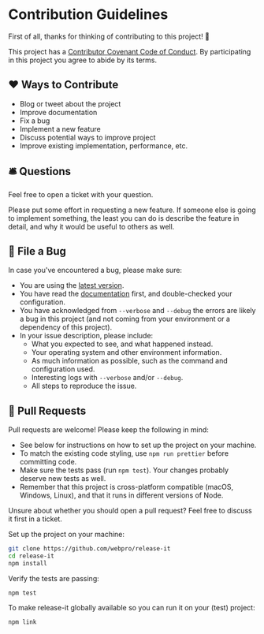 # Contribution Guidelines

First of all, thanks for thinking of contributing to this project! 👏

This project has a [Contributor Covenant Code of Conduct](./CODE_OF_CONDUCT.md). By participating in this project you agree to abide by its terms.

## ❤️ Ways to Contribute

* Blog or tweet about the project
* Improve documentation
* Fix a bug
* Implement a new feature
* Discuss potential ways to improve project
* Improve existing implementation, performance, etc.

## 🛎 Questions

Feel free to open a ticket with your question.

Please put some effort in requesting a new feature. If someone else is going to implement something, the least you can do is describe the feature in detail, and why it would be useful to others as well.

## 🐛 File a Bug

In case you've encountered a bug, please make sure:

* You are using the [latest version](https://github.com/webpro/release-it/releases).
* You have read the [documentation](https://github.com/webpro/release-it/blob/master/README.md) first, and double-checked your configuration.
* You have acknowledged from `--verbose` and `--debug` the errors are likely a bug in this project (and not coming from your environment or a dependency of this project).
* In your issue description, please include:
	* What you expected to see, and what happened instead.
	* Your operating system and other environment information.
	* As much information as possible, such as the command and configuration used.
	* Interesting logs with `--verbose` and/or `--debug`.
	* All steps to reproduce the issue.

## 🎁 Pull Requests

Pull requests are welcome! Please keep the following in mind:

* See below for instructions on how to set up the project on your machine.
* To match the existing code styling, use `npm run prettier` before committing code.
* Make sure the tests pass (run `npm test`). Your changes probably deserve new tests as well.
* Remember that this project is cross-platform compatible (macOS, Windows, Linux), and that it runs in different versions of Node.

Unsure about whether you should open a pull request? Feel free to discuss it first in a ticket.

Set up the project on your machine:

```bash
git clone https://github.com/webpro/release-it
cd release-it
npm install
```

Verify the tests are passing:

```
npm test
```

To make release-it globally available so you can run it on your (test) project:

```
npm link
```
